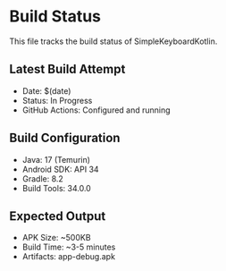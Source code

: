 # Build Status

This file tracks the build status of SimpleKeyboardKotlin.

## Latest Build Attempt
- Date: $(date)
- Status: In Progress
- GitHub Actions: Configured and running

## Build Configuration
- Java: 17 (Temurin)
- Android SDK: API 34
- Gradle: 8.2
- Build Tools: 34.0.0

## Expected Output
- APK Size: ~500KB
- Build Time: ~3-5 minutes
- Artifacts: app-debug.apk